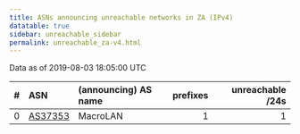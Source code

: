 ```yaml
---
title: ASNs announcing unreachable networks in ZA (IPv4)
datatable: true
sidebar: unreachable_sidebar
permalink: unreachable_za-v4.html
---
```


Data as of 2019-08-03 18:05:00 UTC


<div class="datatable-begin"></div>

|   # | ASN                                    | (announcing) AS name   |   prefixes |   unreachable /24s |
|----:|:---------------------------------------|:-----------------------|-----------:|-------------------:|
|   0 | [AS37353](unreachable_AS37353-v4.html) | MacroLAN               |          1 |                  1 |

<div class="datatable-end"></div>